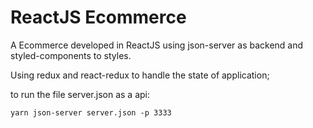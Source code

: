 # ReactJS Ecommerce

A Ecommerce developed in ReactJS using json-server as backend and styled-components to styles.

Using redux and react-redux to handle the state of application;

to run the file server.json as a api:
```
yarn json-server server.json -p 3333
```
